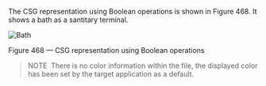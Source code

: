 ﻿The CSG representation using Boolean operations is shown in Figure 468. It shows a bath as a santitary terminal.

![Bath](../../figures/examples/bath_csg.png)

Figure 468 — CSG representation using Boolean operations



> 
> NOTE  There is no color information within the file, the displayed color has been set by the target application as a default.
> 


